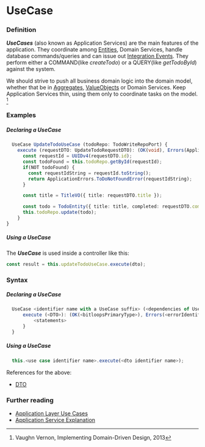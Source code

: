 # UseCase

### Definition

**_UseCases_** (also known as Application Services) are the main features of the application. They coordinate among [Entities](https://bitloops.com/docs/bitloops-language/components/entity), Domain Services, handle database commands/queries and can issue out [Integration Events](https://bitloops.com/docs/bitloops-language/components/integration-event). They perform either a COMMAND(like _createTodo_) or a QUERY(like _getTodoById_) against the system.

We should strive to push all business domain logic into the domain model, whether that be in [Aggregates](https://bitloops.com/docs/bitloops-language/components/entity), [ValueObjects](https://bitloops.com/docs/bitloops-language/components/value-object) or
Domain Services. Keep Application Services thin, using them only to coordinate tasks on the model. [^vaughnvernon2013]

### Examples

##### Declaring a UseCase

```typescript
  UseCase UpdateTodoUseCase (todoRepo: TodoWriteRepoPort) {
    execute (requestDTO: UpdateTodoRequestDTO): (OK(void), Errors(ApplicationErrors.ToDoNotFoundError)) {
      const requestId = UUIDv4(requestDTO.id);
      const todoFound = this.todoRepo.getById(requestId);
      if(NOT todoFound) {
        const requestIdString = requestId.toString();
        return ApplicationErrors.ToDoNotFoundError(requestIdString);
      }

      const title = TitleVO({ title: requestDTO.title });

      const todo = TodoEntity({ title: title, completed: requestDTO.completed, id: requestId });
      this.todoRepo.update(todo);
    }
}
```

##### Using a UseCase

The **_UseCase_** is used inside a controller like this:

```typescript
const result = this.updateTodoUseCase.execute(dto);
```

### Syntax

##### Declaring a UseCase

```typescript
  UseCase <identifier name with a UseCase suffix> (<dependencies of UseCase>) {
      execute (<DTO>): (OK(<bitloopsPrimaryType>), Errors(<errorIdentifier '|' errorIdentifier...>)) {
          <statements>
      }
  }
```

##### Using a UseCase

```typescript
  this.<use case identifier name>.execute(<dto identifier name>);
```

References for the above:

- [DTO](https://bitloops.com/docs/bitloops-language/components/dto)

### Further reading

- [Application Layer Use Cases](https://khalilstemmler.com/articles/enterprise-typescript-nodejs/application-layer-use-cases/)
- [Application Service Explanation](<https://stackoverflow.com/questions/2268699/domain-driven-design-domain-service-application-service#:~:text=Application%20service%20is%20that%20layer,back%20there%20(or%20not).>)

[^vaughnvernon2013]: Vaughn Vernon, Implementing Domain-Driven Design, 2013
